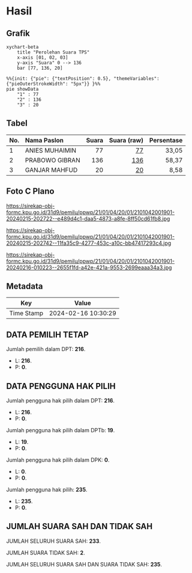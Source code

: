 # Hasil

## Grafik

```mermaid
xychart-beta
    title "Perolehan Suara TPS"
    x-axis [01, 02, 03]
    y-axis "Suara" 0 --> 136
    bar [77, 136, 20]
```

```mermaid
%%{init: {"pie": {"textPosition": 0.5}, "themeVariables": {"pieOuterStrokeWidth": "5px"}} }%%
pie showData
    "1" : 77
    "2" : 136
    "3" : 20
```

## Tabel

| No. | Nama Paslon    | Suara | Suara (raw) | Persentase |
|:--- |:-------------- | -----:| -----------:| ----------:|
| 1   | ANIES MUHAIMIN | 77    | [77][p-1]   | 33,05      |
| 2   | PRABOWO GIBRAN | 136   | [136][p-2]  | 58,37      |
| 3   | GANJAR MAHFUD  | 20    | [20][p-3]   | 8,58       |


[p-1]: https://github.com/gigit-pemilu/pemilu-2024-21-kepulauan-riau/blob/main/pilpres/hitung-suara/sub/21-kepulauan-riau/sub/01-bintan/sub/04-gunung-kijang/sub/2001-gunung-kijang/sub/901-tps/sub/paslon-1.txt
[p-2]: https://github.com/gigit-pemilu/pemilu-2024-21-kepulauan-riau/blob/main/pilpres/hitung-suara/sub/21-kepulauan-riau/sub/01-bintan/sub/04-gunung-kijang/sub/2001-gunung-kijang/sub/901-tps/sub/paslon-2.txt
[p-3]: https://github.com/gigit-pemilu/pemilu-2024-21-kepulauan-riau/blob/main/pilpres/hitung-suara/sub/21-kepulauan-riau/sub/01-bintan/sub/04-gunung-kijang/sub/2001-gunung-kijang/sub/901-tps/sub/paslon-3.txt

## Foto C Plano

https://sirekap-obj-formc.kpu.go.id/31d9/pemilu/ppwp/21/01/04/20/01/2101042001901-20240215-202722--e489d4c1-daa5-4873-a8fe-8ff50cd61fb8.jpg

https://sirekap-obj-formc.kpu.go.id/31d9/pemilu/ppwp/21/01/04/20/01/2101042001901-20240215-202742--11fa35c9-4277-453c-a10c-bb47417293c4.jpg

https://sirekap-obj-formc.kpu.go.id/31d9/pemilu/ppwp/21/01/04/20/01/2101042001901-20240216-010223--2655f1fd-a42e-421a-9553-2699eaaa34a3.jpg


## Metadata

| Key        | Value               |
| ---------- | ------------------- |
| Time Stamp | 2024-02-16 10:30:29 |


## DATA PEMILIH TETAP

Jumlah pemilih dalam DPT: **216**.
 * L: **216**.
 * P: **0**.

## DATA PENGGUNA HAK PILIH

Jumlah pengguna hak pilih dalam DPT: **216**.
 * L: **216**.
 * P: **0**.

Jumlah pengguna hak pilih dalam DPTb: **19**.
 * L: **19**.
 * P: **0**.

Jumlah pengguna hak pilih dalam DPK: **0**.
 * L: **0**.
 * P: **0**.

Jumlah pengguna hak pilih: **235**.
 * L: **235**.
 * P: **0**.

## JUMLAH SUARA SAH DAN TIDAK SAH

JUMLAH SELURUH SUARA SAH: **233**.

JUMLAH SUARA TIDAK SAH: **2**.

JUMLAH SELURUH SUARA SAH DAN SUARA TIDAK SAH: **235**.


